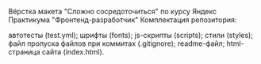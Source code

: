 Вёрстка макета "Сложно сосредоточиться" по курсу Яндекс Практикума "Фронтенд-разработчик"
Комплектация репозитория:

автотесты (test.yml);
шрифты (fonts);
js-скрипты (scripts);
стили (styles);
файл пропуска файлов при коммитах (.gitignore);
readme-файл;
html-страница сайта (index.html).
